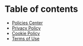 # Table of contents

* [Policies Center](README.md)
* [Privacy Policy](<README (1).md>)
* [Cookie Policy](cookie-policy.md)
* [Terms of Use](terms-of-use.md)
